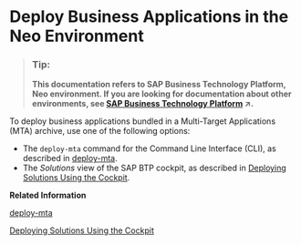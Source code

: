 <!-- loio27630f14373a4860a2d7538d982240d6 -->

# Deploy Business Applications in the Neo Environment

> ### Tip:  
> **This documentation refers to SAP Business Technology Platform, Neo environment. If you are looking for documentation about other environments, see [SAP Business Technology Platform](https://help.sap.com/viewer/65de2977205c403bbc107264b8eccf4b/Cloud/en-US/6a2c1ab5a31b4ed9a2ce17a5329e1dd8.html "SAP Business Technology Platform (SAP BTP) is an integrated offering comprised of four technology portfolios: database and data management, application development and integration, analytics, and intelligent technologies. The platform offers users the ability to turn data into business value, compose end-to-end business processes, and build and extend SAP applications quickly.") :arrow_upper_right:.**

To deploy business applications bundled in a Multi-Target Applications \(MTA\) archive, use one of the following options:

-   The `deploy-mta` command for the Command Line Interface \(CLI\), as described in [deploy-mta](../50-administration-and-ops-neo/deploy-mta-1e12331.md).
-   The *Solutions* view of the SAP BTP cockpit, as described in [Deploying Solutions Using the Cockpit](deploying-solutions-using-the-cockpit-a5db17e.md).

**Related Information**  


[deploy-mta](../50-administration-and-ops-neo/deploy-mta-1e12331.md "This command deploys Multitarget Application (MTA) archives. One or more than one MTA archives can be deployed to your subaccount in one go.")

[Deploying Solutions Using the Cockpit](deploying-solutions-using-the-cockpit-a5db17e.md "")


